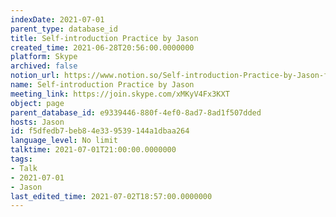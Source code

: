 ```yaml
---
indexDate: 2021-07-01
parent_type: database_id
title: Self-introduction Practice by Jason
created_time: 2021-06-28T20:56:00.0000000
platform: Skype
archived: false
notion_url: https://www.notion.so/Self-introduction-Practice-by-Jason-f5dfedb7beb84e339539144a1dbaa264
name: Self-introduction Practice by Jason
meeting_link: https://join.skype.com/xMKyV4Fx3KXT
object: page
parent_database_id: e9339446-880f-4ef0-8ad7-8ad1f507dded
hosts: Jason
id: f5dfedb7-beb8-4e33-9539-144a1dbaa264
language_level: No limit
talktime: 2021-07-01T21:00:00.0000000
tags:
- Talk
- 2021-07-01
- Jason
last_edited_time: 2021-07-02T18:57:00.0000000
---
```








